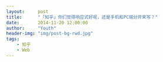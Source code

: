 ```yaml
---
layout:     post
title:      "「知乎」你们觉得响应式好呢，还是手机和PC端分开来写？"
date:       2014-11-20 12:00:00
author:     "Youth"
header-img: "img/post-bg-rwd.jpg"
tags:
    - 知乎
    - Web 
---
```



